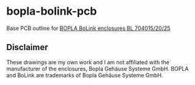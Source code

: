 # bopla-bolink-pcb

Base PCB outline for [BOPLA BoLink enclosures BL 704015/20/25](https://www.bopla.de/en/enclosure-technology/product/bolink.html)

## Disclaimer
These drawings are my own work and I am not affiliated with the manufacturer of the enclosures, Bopla Gehäuse Systeme GmbH.
BOPLA and BoLink are trademarks of Bopla Gehäuse Systeme GmbH.
